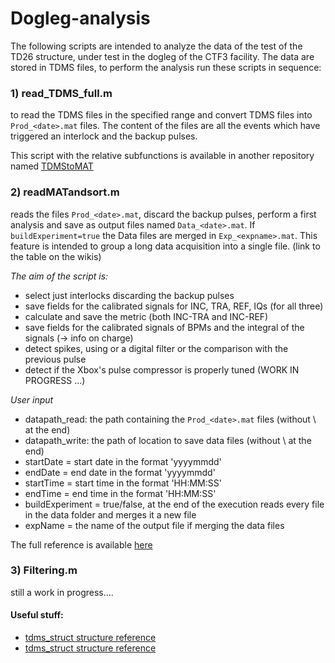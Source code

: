 # Dogleg-analysis
The following scripts are intended to analyze the data of the test of the TD26 structure, under test in the dogleg of the CTF3 facility.
The data are stored in TDMS files, to perform the analysis run these scripts in sequence:

### 1) read_TDMS_full.m

to read the TDMS files in the specified range and convert TDMS files into `Prod_<date>.mat` files. 
The content of the files are all the events which have triggered an interlock and the backup pulses.

This script with the relative subfunctions is available in another repository named [TDMStoMAT](https://github.com/esenes/TDMStoMAT)

### 2) readMATandsort.m

reads the files `Prod_<date>.mat`, discard the backup pulses, perform a first analysis and save as output files named `Data_<date>.mat`.
If `buildExperiment=true` the Data files are merged in `Exp_<expname>.mat`.
This feature is intended to group a long data acquisition into a single file. (link to the table on the wikis)

_The aim of the script is:_
- select just interlocks discarding the backup pulses
- save fields for the calibrated signals for INC, TRA, REF, IQs (for all three)
- calculate and save the metric (both INC-TRA and INC-REF)
- save fields for the calibrated signals of BPMs and the integral of the signals (-> info on charge)
- detect spikes, using or a digital filter or the comparison with the previous pulse
- detect if the Xbox's pulse compressor is properly tuned (WORK IN PROGRESS ...)

_User input_
* datapath_read:  the path containing the `Prod_<date>.mat` files (without \ at the end)
* datapath_write: the path of location to save data files (without \ at the end)
* startDate = start date in the format 'yyyymmdd'
* endDate =   end date in the format 'yyyymmdd'
* startTime = start time in the format 'HH:MM:SS'
* endTime =   end time in the format 'HH:MM:SS'
* buildExperiment = true/false, at the end of the execution reads every file in the data folder and merges it a new file
* expName = the name of the output file if merging the data files

The full reference is available [here](https://github.com/esenes/Dogleg-analysis/blob/master/manual/readMATandsort_guide.md)

### 3) Filtering.m

still a work in progress.... 



#### Useful stuff:
* [tdms_struct structure reference](https://github.com/esenes/Dogleg-analysis/blob/master/manual/tdms_struct%20structure.md)
* [tdms_struct structure reference]()
